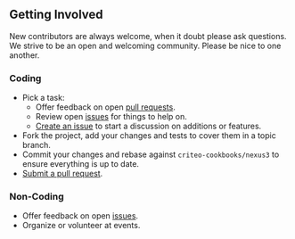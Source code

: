 ## Getting Involved

New contributors are always welcome, when it doubt please ask questions. We strive to be an open and welcoming community. Please be nice to one another.

### Coding

* Pick a task:
  * Offer feedback on open [pull requests](https://github.com/criteo-cookbooks/nexus3/pulls).
  * Review open [issues](https://github.com/criteo-cookbooks/nexus3/issues) for things to help on.
  * [Create an issue](https://github.com/criteo-cookbooks/nexus3/issues/new) to start a discussion on additions or features.
* Fork the project, add your changes and tests to cover them in a topic branch.
* Commit your changes and rebase against `criteo-cookbooks/nexus3` to ensure everything is up to date.
* [Submit a pull request](https://github.com/criteo-cookbooks/nexus3/compare/).

### Non-Coding

* Offer feedback on open [issues](https://github.com/criteo-cookbooks/nexus3/issues).
* Organize or volunteer at events.
